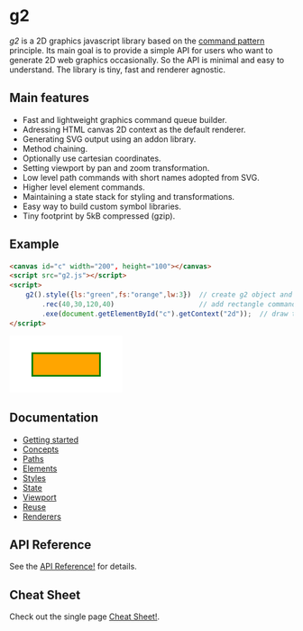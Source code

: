 # g2

_g2_ is a 2D graphics javascript library based on the [command pattern](http://addyosmani.com/resources/essentialjsdesignpatterns/book/#commandpatternjavascript) 
principle. Its main goal is to provide a simple API for users who want to generate 2D web graphics occasionally. 
So the API is minimal and easy to understand. The library is tiny, fast and renderer agnostic.

## Main features

* Fast and lightweight graphics command queue builder.
* Adressing HTML canvas 2D context as the default renderer.
* Generating SVG output using an addon library.
* Method chaining.
* Optionally use cartesian coordinates.
* Setting viewport by pan and zoom transformation.
* Low level path commands with short names adopted from SVG.
* Higher level element commands.
* Maintaining a state stack for styling and transformations.
* Easy way to build custom symbol libraries.
* Tiny footprint by 5kB compressed (gzip).

## Example

```html
<canvas id="c" width="200", height="100"></canvas>
<script src="g2.js"></script>
<script>
    g2().style({ls:"green",fs:"orange",lw:3})  // create g2 object and add style command.
        .rec(40,30,120,40)                     // add rectangle command.
        .exe(document.getElementById("c").getContext("2d"));  // draw to canvas.
</script>
```
![first](img/g2-first.png)

## Documentation
  * [Getting started](wiki/Home.md)
  * [Concepts](../../wiki/concepts)
  * [Paths](../../wiki/paths)
  * [Elements](../../wiki/elements)
  * [Styles](../../wiki/styles)
  * [State](../../wiki/state)
  * [Viewport](../../wiki/viewport)
  * [Reuse](../../wiki/reuse)
  * [Renderers](../../wiki/renderers)

## API Reference
See the [API Reference!](api/README.md) for details.

## Cheat Sheet
Check out the single page [Cheat Sheet!](api/sheet.pdf).
